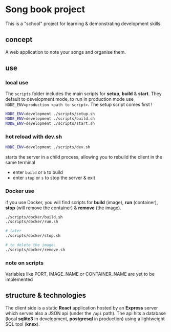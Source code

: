 # Song book project

This is a "school" project
for learning & demonstrating development skills.

## concept

A web application to note your songs and organise them.

## use

### local use

The `scripts` folder includes the main scripts
for **setup**, **build** & **start**.
They default to development mode,
to run in production mode use `NODE_ENV=production <path to script>`.
The setup script comes first !

```sh
NODE_ENV=development ./scripts/setup.sh 
NODE_ENV=development ./scripts/build.sh
NODE_ENV=development ./scripts/start.sh
```

### hot reload with dev.sh
```sh
NODE_ENV=development ./scripts/dev.sh
```
starts the server in a child process,
allowing you to rebuild the client in the same terminal

- enter `build` or `b` to build
- enter `stop` or `s` to stop the server & exit

### Docker use

if you use Docker, you will find scripts
for **build** (image), **run** (container),
**stop** (will remove the container) & **remove** (the image).

```sh
./scripts/docker/build.sh
./scripts/docker/run.sh

# later
./scripts/docker/stop.sh

# to delete the image:
./scripts/docker/remove.sh
```

### note on scripts

Variables like PORT, IMAGE_NAME or CONTAINER_NAME are yet to be implemented

## structure & technologies

The client side is a static **React** application
hosted by an **Express** server
which serves also a JSON api (under the `/api` path).
The api hits a database 
(local **sqlite3** in development, **postgresql** in production)
using a lightweight SQL tool (**knex**).

